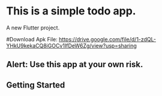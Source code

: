 # This is a simple todo app.

A new Flutter project.

#Download Apk File: https://drive.google.com/file/d/1-zdQL-YHkU9kekaCQ8iGOCv1IfDeW6Zg/view?usp=sharing

## Alert: Use this app at your own risk.

## Getting Started
